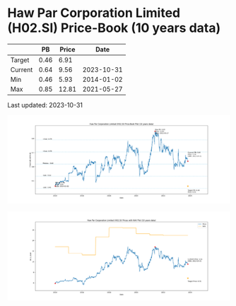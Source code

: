 # Haw Par Corporation Limited (H02.SI) Price-Book (10 years data)

|     | PB   | Price | Date       |
|-----|------|-------|------------|
| Target | 0.46 | 6.91  |  |
| Current | 0.64 | 9.56  | 2023-10-31 |
| Min | 0.46 | 5.93  | 2014-01-02 |
| Max | 0.85 | 12.81  | 2021-05-27 |

Last updated: 2023-10-31

![Plot of Price-Book ratio for Haw Par Corporation Limited (H02.SI)](H02_pb_10.png)

![Plot of Price with NAV for Haw Par Corporation Limited (H02.SI)](H02_price_nav_10.png)
